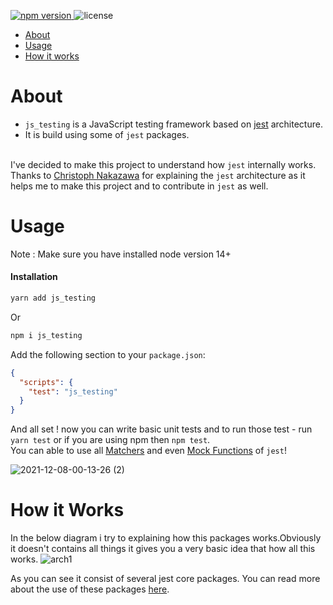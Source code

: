 <p>
    <a href="https://www.npmjs.com/package/js_testing">
        <img src="https://img.shields.io/npm/v/js_testing?style=flat-square" alt="npm version" />
    </a>
    <img src="https://img.shields.io/npm/l/color-calendar?style=flat-square" alt="license" />
</p>

- [About](#about)
- [Usage](#usage)
- [How it works](#works)


<a id="about"></a>
# About
- `js_testing` is a JavaScript testing framework based on [jest](https://github.com/facebook/jest) architecture.
- It is build using some of `jest` packages.

<br/>I've decided to make this project to understand how `jest` internally works. 
<br/> Thanks to [Christoph Nakazawa](https://github.com/cpojer) for explaining the `jest` architecture as it helps me to make this project and to contribute in `jest` as well.

<a id="usage"></a>
# Usage
Note : Make sure you have installed node version 14+
#### Installation

```bash
yarn add js_testing
```
Or
```bash
npm i js_testing
```

Add the following section to your `package.json`:
```json
{
  "scripts": {
    "test": "js_testing"
  }
}
```

And all set !  now you can  write  basic unit tests and to run those test - run `yarn test` or if you are using npm then `npm test`.
<br/>You can able to use all [Matchers](https://jestjs.io/docs/using-matchers) and even [Mock Functions](https://jestjs.io/docs/mock-functions) of `jest`!

![2021-12-08-00-13-26 (2)](https://user-images.githubusercontent.com/81867225/145091743-c0685be1-8417-451c-869e-c9b05df60c6c.gif)



# How it Works
<a id="works"></a>
In the below diagram i try to explaining how this packages works.Obviously it doesn't contains all things it gives you a very basic idea that how all this works.
![arch1](https://user-images.githubusercontent.com/81867225/145719394-a958a086-d993-4e6f-a1ad-b180983d5c87.png)

As you can see it consist of several jest core packages. 
You can read more about the use of these packages [here](https://github.com/facebook/jest/tree/main/packages).


